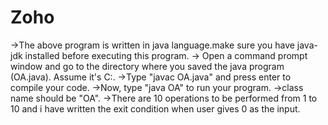 # Zoho
->The above program is written in java language.make sure you have java-jdk installed before executing this program.
-> Open a command prompt window and go to the directory where you saved the java program (OA.java). Assume it's C:\.
->Type "javac OA.java" and press enter to compile your code. 
->Now, type "java OA" to run your program.
->class name should be "OA". 
->There are 10 operations to be performed from 1 to 10 and i have written the exit condition when user gives 0 as the input.

